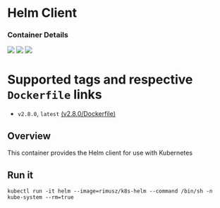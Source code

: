 # Helm Client

### Container Details
[![](https://images.microbadger.com/badges/image/rimusz/k8s-helm.svg)](http://microbadger.com/images/rimusz/k8s-helm "Get your own image badge on microbadger.com")
[![](https://images.microbadger.com/badges/version/rimusz/k8s-helm.svg)](http://microbadger.com/images/rimusz/k8s-helm "Get your own version badge on microbadger.com")
[![](https://images.microbadger.com/badges/commit/rimusz/k8s-helm.svg)](http://microbadger.com/images/rimusz/k8s-helm "Get your own commit badge on microbadger.com")

# Supported tags and respective `Dockerfile` links
* `v2.8.0`, `latest`    [(v2.8.0/Dockerfile)](https://github.com/rimusz/k8s-helm/blob/v2.8.0/Dockerfile)

## Overview
This container provides the Helm client for use with Kubernetes

## Run it
`kubectl run -it helm --image=rimusz/k8s-helm --command /bin/sh -n kube-system --rm=true`
